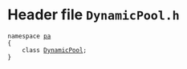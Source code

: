 # Header file `DynamicPool.h`<a id="DynamicPool.h"></a>

<pre><code class="language-cpp">namespace <a href='doc_Rect.md#Rect.h'>pa</a>
{
    class <a href='doc_DynamicPool.md#DynamicPool.h'>DynamicPool</a>;
}</code></pre>
